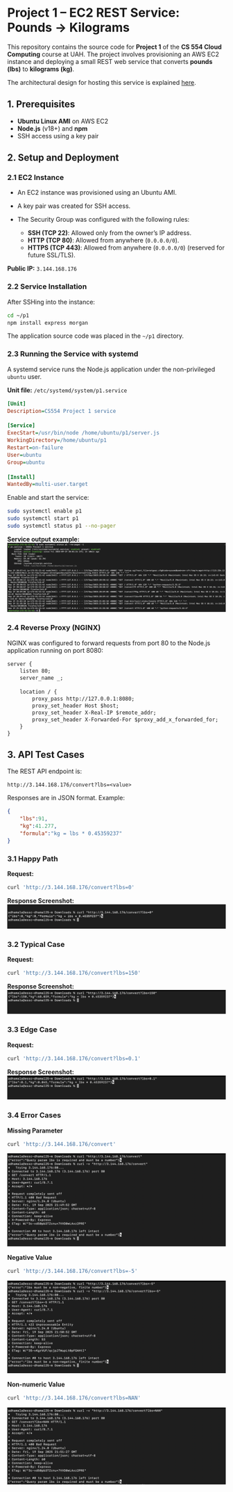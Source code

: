 # Project 1 – EC2 REST Service: Pounds → Kilograms

This repository contains the source code for **Project 1** of the **CS 554 Cloud Computing** course at UAH. The project involves provisioning an AWS EC2 instance and deploying a small REST web service that converts **pounds (lbs)** to **kilograms (kg)**.

The architectural design for hosting this service is explained [here](Design.md).

## 1. Prerequisites

* **Ubuntu Linux AMI** on AWS EC2
* **Node.js** (v18+) and **npm**
* SSH access using a key pair

## 2. Setup and Deployment

### 2.1 EC2 Instance

* An EC2 instance was provisioned using an Ubuntu AMI.
* A key pair was created for SSH access.
* The Security Group was configured with the following rules:

  * **SSH (TCP 22)**: Allowed only from the owner’s IP address.
  * **HTTP (TCP 80)**: Allowed from anywhere (`0.0.0.0/0`).
  * **HTTPS (TCP 443)**: Allowed from anywhere (`0.0.0.0/0`) (reserved for future SSL/TLS).

**Public IP:** `3.144.168.176`

### 2.2 Service Installation

After SSHing into the instance:

```bash
cd ~/p1
npm install express morgan
```

The application source code was placed in the `~/p1` directory.

### 2.3 Running the Service with systemd

A systemd service runs the Node.js application under the non-privileged `ubuntu` user.

**Unit file:** `/etc/systemd/system/p1.service`

```ini
[Unit]
Description=CS554 Project 1 service

[Service]
ExecStart=/usr/bin/node /home/ubuntu/p1/server.js
WorkingDirectory=/home/ubuntu/p1
Restart=on-failure
User=ubuntu
Group=ubuntu

[Install]
WantedBy=multi-user.target
```

Enable and start the service:

```bash
sudo systemctl enable p1
sudo systemctl start p1
sudo systemctl status p1 --no-pager
```

**Service output example:**
![Systemd](images/systemd_output.png)

### 2.4 Reverse Proxy (NGINX)

NGINX was configured to forward requests from port 80 to the Node.js application running on port 8080:

```nginx
server {
    listen 80;
    server_name _;

    location / {
        proxy_pass http://127.0.0.1:8080;
        proxy_set_header Host $host;
        proxy_set_header X-Real-IP $remote_addr;
        proxy_set_header X-Forwarded-For $proxy_add_x_forwarded_for;
    }
}
```

## 3. API Test Cases

The REST API endpoint is:

```
http://3.144.168.176/convert?lbs=<value>
```

Responses are in JSON format. Example:

```json
{
    "lbs":91,
    "kg":41.277,
    "formula":"kg = lbs * 0.45359237"
}
```

### 3.1 Happy Path

**Request:**

```bash
curl 'http://3.144.168.176/convert?lbs=0'
```

**Response Screenshot:**
![0](images/0.png)

### 3.2 Typical Case

**Request:**

```bash
curl 'http://3.144.168.176/convert?lbs=150'
```

**Response Screenshot:**
![150](images/150.png)

### 3.3 Edge Case

**Request:**

```bash
curl 'http://3.144.168.176/convert?lbs=0.1'
```

**Response Screenshot:**
![0.1](images/0.1.png)


### 3.4 Error Cases

**Missing Parameter**

```bash
curl 'http://3.144.168.176/convert'
```

![error](images/error_convert.png)

**Negative Value**

```bash
curl 'http://3.144.168.176/convert?lbs=-5'
```

![negative](images/error_negative.png)

**Non-numeric Value**

```bash
curl 'http://3.144.168.176/convert?lbs=NAN'
```

![NAN](images/error_400.png)

